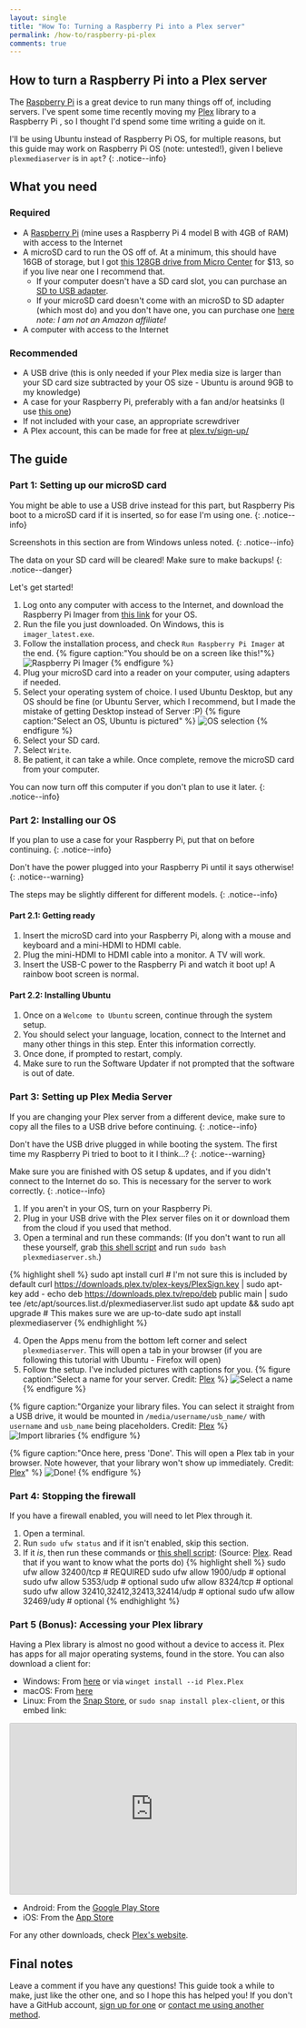 ```yaml
---
layout: single
title: "How To: Turning a Raspberry Pi into a Plex server"
permalink: /how-to/raspberry-pi-plex
comments: true
---
```

<!--TODO: make an FTP guide inside of this using vsftpd?-->
## How to turn a Raspberry Pi into a Plex server

The [Raspberry Pi](https://raspberrypi.org) is a great device to run many things off of, including servers. I've spent some time recently moving my [Plex](https://plex.tv) library to a Raspberry Pi , so I thought I'd spend some time writing a guide on it.

I'll be using Ubuntu instead of Raspberry Pi OS, for multiple reasons, but this guide may work on Raspberry Pi OS (note: untested!), given I believe `plexmediaserver` is in `apt`?
{: .notice--info}

## What you need

### Required

- A [Raspberry Pi](https://raspberrypi.org) (mine uses a Raspberry Pi 4 model B with 4GB of RAM<!-- TODO: find out if this is right-->) with access to the Internet
- A microSD card to run the OS off of. At a minimum, this should have 16GB of storage, but I got [this 128GB drive from Micro Center](https://www.microcenter.com/product/626486/Premium_128GB_microSDXC_Card_UHS-I_Flash_Memory_Card_C10_U3_V30_A1_Micro_SD_Card_with_Adapter) for $13, so if you live near one I recommend that.
  - If your computer doesn't have a SD card slot, you can purchase an [SD to USB adapter](https://www.amazon.com/UGREEN-Reader-Memory-Windows-Simultaneously/dp/B01EFPX9XA/ref=sr_1_2?keywords=usb+sd+card+adapter&qid=1657498695&refinements=p_89%3AUGREEN&rnid=2528832011&s=electronics&sr=1-2).
  - If your microSD card doesn't come with an microSD to SD adapter (which most do) and you don't have one, you can purchase one [here](https://www.amazon.com/SanDisk-microSD-Memory-Adapter-MICROSD-ADAPTER/dp/B0047WZOOO/ref=sr_1_3?crid=3V0RZF2SW2WAV&keywords=microsd+to+sd&qid=1657498787&s=electronics&sprefix=micro+sd+to+sd%2Celectronics%2C92&sr=1-3) *note: I am not an Amazon affiliate!*
- A computer with access to the Internet

### Recommended

- A USB drive (this is only needed if your Plex media size is larger than your SD card size subtracted by your OS size - Ubuntu is around 9GB to my knowledge)
- A case for your Raspberry Pi, preferably with a fan and/or heatsinks (I use [this one](https://www.microconnectors.com/aluminum-raspberry-pi-4-model-b-case-with-fan/))
- If not included with your case, an appropriate screwdriver
- A Plex account, this can be made for free at [plex.tv/sign-up/](https://www.plex.tv/sign-up/)

## The guide

### Part 1: Setting up our microSD card

You might be able to use a USB drive instead for this part, but Raspberry Pis boot to a microSD card if it is inserted, so for ease I'm using one.
{: .notice--info}

Screenshots in this section are from Windows unless noted.
{: .notice--info}

The data on your SD card will be cleared! Make sure to make backups!
{: .notice--danger}

Let's get started!

1. Log onto any computer with access to the Internet, and download the Raspberry Pi Imager from [this link](https://www.raspberrypi.com/software/) for your OS.
2. Run the file you just downloaded. On Windows, this is `imager_latest.exe`.
3. Follow the installation process, and check `Run Raspberry Pi Imager` at the end.
{% figure caption:"You should be on a screen like this!"%}
![Raspberry Pi Imager](/assets/images/rp-plex/raspberry-pi-imager.png)
{% endfigure %}
4. Plug your microSD card into a reader on your computer, using adapters if needed.
5. Select your operating system of choice. I used Ubuntu Desktop, but any OS should be fine (or Ubuntu Server, which I recommend, but I made the mistake of getting Desktop instead of Server :P)
{% figure caption:"Select an OS, Ubuntu is pictured" %}
![OS selection](/assets/images/rp-plex/select-os-ubuntu.png)
{% endfigure %}
6. Select your SD card.
7. Select `Write`.
8. Be patient, it can take a while. Once complete, remove the microSD card from your computer.

You can now turn off this computer if you don't plan to use it later.
{: .notice--info}

### Part 2: Installing our OS

If you plan to use a case for your Raspberry Pi, put that on before continuing.
{: .notice--info}

Don't have the power plugged into your Raspberry Pi until it says otherwise!
{: .notice--warning}

The steps may be slightly different for different models.
{: .notice--info}

#### Part 2.1: Getting ready

1. Insert the microSD card into your Raspberry Pi, along with a mouse and keyboard and a mini-HDMI to HDMI cable.
2. Plug the mini-HDMI to HDMI cable into a monitor. A TV will work.
3. Insert the USB-C power to the Raspberry Pi and watch it boot up! A rainbow boot screen is normal.

#### Part 2.2: Installing Ubuntu

1. Once on a `Welcome to Ubuntu` screen, continue through the system setup.
2. You should select your language, location, connect to the Internet and many other things in this step. Enter this information correctly.
3. Once done, if prompted to restart, comply.
4. Make sure to run the Software Updater if not prompted that the software is out of date.

### Part 3: Setting up Plex Media Server

If you are changing your Plex server from a different device, make sure to copy all the files to a USB drive before continuing.
{: .notice--info}

Don't have the USB drive plugged in while booting the system. The first time my Raspberry Pi tried to boot to it I think...?
{: .notice--warning}

Make sure you are finished with OS setup & updates, and if you didn't connect to the Internet do so. This is necessary for the server to work correctly.
{: .notice--info}

1. If you aren't in your OS, turn on your Raspberry Pi.
2. Plug in your USB drive with the Plex server files on it or download them from the cloud if you used that method.
3. Open a terminal and run these commands: (If you don't want to run all these yourself, grab [this shell script](/assets/files/rp-plex/plexmediaserver.sh) and run `sudo bash plexmediaserver.sh`.)
<!-- markdownlint-disable -->
{% highlight shell %}
sudo apt install curl # I'm not sure this is included by default
curl https://downloads.plex.tv/plex-keys/PlexSign.key | sudo apt-key add -
echo deb https://downloads.plex.tv/repo/deb public main | sudo tee /etc/apt/sources.list.d/plexmediaserver.list
sudo apt update && sudo apt upgrade # This makes sure we are up-to-date
sudo apt install plexmediaserver
{% endhighlight %}
<!-- markdownlint-enableconfig -->
4. Open the Apps menu from the bottom left corner and select `plexmediaserver`. This will open a tab in your browser (if you are following this tutorial with Ubuntu - Firefox will open)
5. Follow the setup. I've included pictures with captions for you.
{% figure caption:"Select a name for your server. Credit: [Plex](https://support.plex.tv/articles/200288896-basic-setup-wizard/) %}
![Select a name](/assets/images/rp-plex/plex-media-server-1.png)
{% endfigure %}

{% figure caption:"Organize your library files. You can select it straight from a USB drive, it would be mounted in `/media/username/usb_name/` with `username` and `usb_name` being placeholders. Credit: [Plex](https://support.plex.tv/articles/200288896-basic-setup-wizard/) %}
![Import libraries](/assets/images/rp-plex/plex-media-server-2.png)
{% endfigure %}

{% figure caption:"Once here, press 'Done'. This will open a Plex tab in your browser. Note however, that your library won't show up immediately. Credit: [Plex](https://support.plex.tv/articles/200288896-basic-setup-wizard/)" %}
![Done!](/assets/images/rp-plex/plex-media-server-3.png)
{% endfigure %}

### Part 4: Stopping the firewall

If you have a firewall enabled, you will need to let Plex through it.

1. Open a terminal.
2. Run `sudo ufw status` and if it isn't enabled, skip this section.
3. If it *is*, then run these commands or [this shell script](/assets/files/rp-plex/firewall.sh): (Source: [Plex](https://support.plex.tv/articles/201543147-what-network-ports-do-i-need-to-allow-through-my-firewall/). Read that if you want to know what the ports do)
{% highlight shell %}
sudo ufw allow 32400/tcp # REQUIRED
sudo ufw allow 1900/udp # optional
sudo ufw allow 5353/udp # optional
sudo ufw allow 8324/tcp # optional
sudo ufw allow 32410,32412,32413,32414/udp # optional
sudo ufw allow 32469/udy # optional
{% endhighlight %}

### Part 5 (Bonus): Accessing your Plex library

Having a Plex library is almost no good without a device to access it. Plex has apps for all major operating systems, found in the store. You can also download a client for:

- Windows: From [here](https://www.plex.tv/media-server-downloads/#plex-app) or via `winget install --id Plex.Plex`
- macOS: From [here](https://www.plex.tv/media-server-downloads/#plex-app)
- Linux: From the [Snap Store](snap://), or `sudo snap install plex-client`, or this embed link:

<iframe src="https://snapcraft.io/plex-desktop/embedded?button=black" frameborder="0" width="100%" height="300px" style="border: 1px solid #CCC; border-radius: 2px;"></iframe>

- Android: From the [Google Play Store](https://plexapp.onelink.me/Sm8U/android/)
- iOS: From the [App Store](https://plexapp.onelink.me/Sm8U/ios/)

For any other downloads, check [Plex's website](https://www.plex.tv/media-server-downloads/#plex-app).

## Final notes

Leave a comment if you have any questions! This guide took a while to make, just like the other one, and so I hope this has helped you! If you don't have a GitHub account, [sign up for one](https://github.com/join) or [contact me using another method](/contact).
